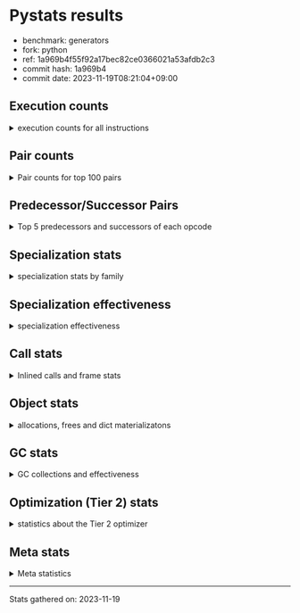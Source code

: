 
# Pystats results

- benchmark: generators
- fork: python
- ref: 1a969b4f55f92a17bec82ce0366021a53afdb2c3
- commit hash: 1a969b4
- commit date: 2023-11-19T08:21:04+09:00

## Execution counts

<details>
<summary> execution counts for all instructions </summary>

|Name | Count | Self | Cumulative | Miss ratio | 
|---|---:|---:|---:|---:|
| RESUME_CHECK | 291,037,040 | 16.2% | 16.2% | 0.0% |
| YIELD_VALUE | 251,033,680 | 14.0% | 30.2% |  |
| SEND_GEN | 251,033,400 | 14.0% | 44.1% |  |
| JUMP_BACKWARD_NO_INTERRUPT | 235,032,880 | 13.1% | 57.2% |  |
| LOAD_FAST | 120,009,440 | 6.7% | 63.9% |  |
| LOAD_CONST | 64,005,760 | 3.6% | 67.5% |  |
| LOAD_ATTR_INSTANCE_VALUE | 64,002,860 | 3.6% | 71.0% |  |
| POP_JUMP_IF_FALSE | 48,003,360 | 2.7% | 73.7% |  |
| POP_TOP | 48,002,240 | 2.7% | 76.4% |  |
| LOAD_FAST_LOAD_FAST | 40,004,000 | 2.2% | 78.6% |  |
| STORE_FAST | 40,002,960 | 2.2% | 80.8% |  |
| RETURN_CONST | 32,002,560 | 1.8% | 82.6% |  |
| LOAD_GLOBAL_MODULE | 24,002,640 | 1.3% | 84.0% |  |
| STORE_ATTR_INSTANCE_VALUE | 24,002,340 | 1.3% | 85.3% |  |
| TO_BOOL_NONE | 16,138,920 | 0.9% | 86.2% | 45.2% |
| TO_BOOL_ALWAYS_TRUE | 16,138,080 | 0.9% | 87.1% | 45.2% |
| LOAD_GLOBAL_BUILTIN | 16,002,100 | 0.9% | 88.0% |  |
| RETURN_VALUE | 16,001,740 | 0.9% | 88.9% |  |
| CALL_LEN | 16,001,740 | 0.9% | 89.8% |  |
| COMPARE_OP_INT | 16,001,740 | 0.9% | 90.6% |  |
| INTERPRETER_EXIT | 16,001,720 | 0.9% | 91.5% |  |
| CALL_PY_EXACT_ARGS | 16,001,680 | 0.9% | 92.4% |  |
| BINARY_SLICE | 16,001,600 | 0.9% | 93.3% |  |
| RETURN_GENERATOR | 16,000,800 | 0.9% | 94.2% |  |
| END_SEND | 16,000,560 | 0.9% | 95.1% |  |
| GET_YIELD_FROM_ITER | 16,000,560 | 0.9% | 96.0% |  |
| JUMP_BACKWARD | 16,000,160 | 0.9% | 96.9% |  |
| FOR_ITER_GEN | 16,000,140 | 0.9% | 97.8% |  |
| BINARY_OP | 8,003,020 | 0.4% | 98.2% |  |
| BINARY_SUBSCR | 8,002,940 | 0.4% | 98.7% |  |
| EXIT_INIT_CHECK | 8,000,780 | 0.4% | 99.1% |  |
| BINARY_OP_ADD_INT | 8,000,780 | 0.4% | 99.6% |  |
| CALL_ALLOC_AND_ENTER_INIT | 8,000,780 | 0.4% | 100.0% |  |
| CALL | 780 | 0.0% | 100.0% |  |
| LOAD_GLOBAL | 600 | 0.0% | 100.0% |  |
| PUSH_NULL | 400 | 0.0% | 100.0% |  |
| CALL_BUILTIN_CLASS | 360 | 0.0% | 100.0% |  |
| LOAD_ATTR | 320 | 0.0% | 100.0% |  |
| GET_ITER | 240 | 0.0% | 100.0% |  |
| LOAD_DEREF | 240 | 0.0% | 100.0% |  |
| FOR_ITER_RANGE | 220 | 0.0% | 100.0% |  |
| LOAD_ATTR_MODULE | 180 | 0.0% | 100.0% |  |
| RESUME | 160 | 0.0% | 100.0% | 7,112.5% |
| END_FOR | 160 | 0.0% | 100.0% |  |
| CALL_FUNCTION_EX | 160 | 0.0% | 100.0% |  |
| COMPARE_OP | 140 | 0.0% | 100.0% |  |
| STORE_ATTR | 120 | 0.0% | 100.0% |  |
| NOP | 80 | 0.0% | 100.0% |  |
| TO_BOOL | 80 | 0.0% | 100.0% |  |
| BUILD_LIST | 80 | 0.0% | 100.0% |  |
| CALL_INTRINSIC_1 | 80 | 0.0% | 100.0% |  |
| COPY_FREE_VARS | 80 | 0.0% | 100.0% |  |
| FOR_ITER | 80 | 0.0% | 100.0% |  |
| LIST_EXTEND | 80 | 0.0% | 100.0% |  |
| POP_JUMP_IF_TRUE | 80 | 0.0% | 100.0% |  |
| SEND | 80 | 0.0% | 100.0% |  |
| BINARY_OP_SUBTRACT_FLOAT | 60 | 0.0% | 100.0% |  |


</details>

## Pair counts

<details>
<summary> Pair counts for top 100 pairs </summary>

|Pair | Count | Self | Cumulative | 
|---|---:|---:|---:|
| YIELD_VALUE YIELD_VALUE | 235,032,880 | 13.1% | 13.1% |
| JUMP_BACKWARD_NO_INTERRUPT SEND_GEN | 235,032,860 | 13.1% | 26.2% |
| RESUME_CHECK JUMP_BACKWARD_NO_INTERRUPT | 235,032,840 | 13.1% | 39.2% |
| SEND_GEN RESUME_CHECK | 235,032,840 | 13.1% | 52.3% |
| LOAD_FAST LOAD_ATTR_INSTANCE_VALUE | 64,002,760 | 3.6% | 55.9% |
| LOAD_FAST LOAD_CONST | 32,003,360 | 1.8% | 57.7% |
| POP_JUMP_IF_FALSE LOAD_FAST | 29,516,080 | 1.6% | 59.3% |
| POP_TOP LOAD_FAST | 26,486,880 | 1.5% | 60.8% |
| LOAD_FAST_LOAD_FAST STORE_ATTR_INSTANCE_VALUE | 24,002,280 | 1.3% | 62.1% |
| POP_JUMP_IF_FALSE RETURN_CONST | 18,487,280 | 1.0% | 63.2% |
| STORE_FAST LOAD_FAST | 16,002,000 | 0.9% | 64.0% |
| LOAD_GLOBAL_BUILTIN LOAD_FAST | 16,001,800 | 0.9% | 64.9% |
| RESUME_CHECK LOAD_GLOBAL_BUILTIN | 16,001,760 | 0.9% | 65.8% |
| CALL_LEN STORE_FAST | 16,001,740 | 0.9% | 66.7% |
| COMPARE_OP_INT POP_JUMP_IF_FALSE | 16,001,740 | 0.9% | 67.6% |
| LOAD_CONST COMPARE_OP_INT | 16,001,720 | 0.9% | 68.5% |
| LOAD_FAST CALL_LEN | 16,001,720 | 0.9% | 69.4% |
| CALL_PY_EXACT_ARGS RESUME_CHECK | 16,001,680 | 0.9% | 70.3% |
| STORE_ATTR_INSTANCE_VALUE LOAD_FAST_LOAD_FAST | 16,001,560 | 0.9% | 71.2% |
| BINARY_SLICE CALL_PY_EXACT_ARGS | 16,001,520 | 0.9% | 72.1% |
| TO_BOOL_NONE POP_JUMP_IF_FALSE | 16,001,200 | 0.9% | 73.0% |
| LOAD_ATTR_INSTANCE_VALUE TO_BOOL_NONE | 16,001,180 | 0.9% | 73.8% |
| CACHE RETURN_GENERATOR | 16,000,800 | 0.9% | 74.7% |
| RETURN_GENERATOR INTERPRETER_EXIT | 16,000,800 | 0.9% | 75.6% |
| POP_TOP RESUME_CHECK | 16,000,780 | 0.9% | 76.5% |
| LOAD_ATTR_INSTANCE_VALUE YIELD_VALUE | 16,000,780 | 0.9% | 77.4% |
| RESUME_CHECK POP_TOP | 16,000,780 | 0.9% | 78.3% |
| RESUME_CHECK LOAD_FAST | 16,000,780 | 0.9% | 79.2% |
| END_SEND POP_TOP | 16,000,560 | 0.9% | 80.1% |
| GET_YIELD_FROM_ITER LOAD_CONST | 16,000,560 | 0.9% | 81.0% |
| RETURN_CONST END_SEND | 16,000,560 | 0.9% | 81.9% |
| LOAD_ATTR_INSTANCE_VALUE GET_YIELD_FROM_ITER | 16,000,520 | 0.9% | 82.8% |
| SEND_GEN POP_TOP | 16,000,520 | 0.9% | 83.6% |
| LOAD_CONST SEND_GEN | 16,000,500 | 0.9% | 84.5% |
| TO_BOOL_ALWAYS_TRUE POP_JUMP_IF_FALSE | 16,000,360 | 0.9% | 85.4% |
| LOAD_ATTR_INSTANCE_VALUE TO_BOOL_ALWAYS_TRUE | 16,000,340 | 0.9% | 86.3% |
| STORE_FAST JUMP_BACKWARD | 16,000,000 | 0.9% | 87.2% |
| FOR_ITER_GEN RESUME_CHECK | 16,000,000 | 0.9% | 88.1% |
| JUMP_BACKWARD FOR_ITER_GEN | 15,999,980 | 0.9% | 89.0% |
| YIELD_VALUE STORE_FAST | 15,999,980 | 0.9% | 89.9% |
| RETURN_VALUE RETURN_VALUE | 8,000,860 | 0.4% | 90.3% |
| LOAD_CONST BINARY_OP | 8,000,840 | 0.4% | 90.8% |
| STORE_FAST LOAD_GLOBAL_MODULE | 8,000,840 | 0.4% | 91.2% |
| BINARY_OP STORE_FAST | 8,000,800 | 0.4% | 91.7% |
| LOAD_CONST BINARY_SLICE | 8,000,800 | 0.4% | 92.1% |
| LOAD_CONST LOAD_FAST | 8,000,800 | 0.4% | 92.6% |
| LOAD_FAST BINARY_SLICE | 8,000,800 | 0.4% | 93.0% |
| LOAD_FAST_LOAD_FAST BINARY_SUBSCR | 8,000,800 | 0.4% | 93.4% |
| LOAD_FAST_LOAD_FAST LOAD_CONST | 8,000,800 | 0.4% | 93.9% |
| EXIT_INIT_CHECK RETURN_VALUE | 8,000,780 | 0.4% | 94.3% |
| RETURN_CONST EXIT_INIT_CHECK | 8,000,780 | 0.4% | 94.8% |
| BINARY_OP_ADD_INT LOAD_CONST | 8,000,780 | 0.4% | 95.2% |
| CALL_ALLOC_AND_ENTER_INIT RESUME_CHECK | 8,000,780 | 0.4% | 95.7% |
| LOAD_GLOBAL_MODULE LOAD_FAST | 8,000,780 | 0.4% | 96.1% |
| LOAD_GLOBAL_MODULE LOAD_FAST_LOAD_FAST | 8,000,780 | 0.4% | 96.6% |
| RESUME_CHECK LOAD_FAST_LOAD_FAST | 8,000,780 | 0.4% | 97.0% |
| STORE_ATTR_INSTANCE_VALUE RETURN_CONST | 8,000,780 | 0.4% | 97.5% |
| BINARY_SUBSCR LOAD_GLOBAL_MODULE | 8,000,760 | 0.4% | 97.9% |
| LOAD_CONST BINARY_OP_ADD_INT | 8,000,760 | 0.4% | 98.3% |
| LOAD_GLOBAL_MODULE LOAD_GLOBAL_MODULE | 8,000,760 | 0.4% | 98.8% |
| POP_TOP RETURN_CONST | 5,514,480 | 0.3% | 99.1% |
| RETURN_CONST CALL_ALLOC_AND_ENTER_INIT | 5,243,400 | 0.3% | 99.4% |
| RETURN_VALUE LOAD_FAST_LOAD_FAST | 5,243,280 | 0.3% | 99.7% |
| RETURN_CONST LOAD_FAST_LOAD_FAST | 2,757,520 | 0.2% | 99.8% |
| RETURN_VALUE CALL_ALLOC_AND_ENTER_INIT | 2,757,360 | 0.2% | 100.0% |
| TO_BOOL_ALWAYS_TRUE TO_BOOL_NONE | 137,720 | 0.0% | 100.0% |
| TO_BOOL_NONE TO_BOOL_ALWAYS_TRUE | 137,720 | 0.0% | 100.0% |
| BINARY_SUBSCR BINARY_SUBSCR | 2,140 | 0.0% | 100.0% |
| BINARY_OP BINARY_OP | 2,140 | 0.0% | 100.0% |
| YIELD_VALUE INTERPRETER_EXIT | 820 | 0.0% | 100.0% |
| CACHE RESUME_CHECK | 780 | 0.0% | 100.0% |
| PUSH_NULL CALL | 240 | 0.0% | 100.0% |
| LOAD_FAST GET_ITER | 240 | 0.0% | 100.0% |
| LOAD_FAST LOAD_ATTR | 200 | 0.0% | 100.0% |
| LOAD_ATTR_MODULE PUSH_NULL | 180 | 0.0% | 100.0% |
| LOAD_GLOBAL_BUILTIN LOAD_CONST | 180 | 0.0% | 100.0% |
| END_FOR JUMP_BACKWARD | 160 | 0.0% | 100.0% |
| PUSH_NULL LOAD_FAST | 160 | 0.0% | 100.0% |
| LOAD_DEREF PUSH_NULL | 160 | 0.0% | 100.0% |
| LOAD_GLOBAL LOAD_GLOBAL_MODULE | 160 | 0.0% | 100.0% |
| RETURN_CONST END_FOR | 160 | 0.0% | 100.0% |
| GET_ITER FOR_ITER_GEN | 140 | 0.0% | 100.0% |
| JUMP_BACKWARD FOR_ITER_RANGE | 140 | 0.0% | 100.0% |
| LOAD_GLOBAL LOAD_GLOBAL_BUILTIN | 140 | 0.0% | 100.0% |
| FOR_ITER_GEN POP_TOP | 140 | 0.0% | 100.0% |
| FOR_ITER_RANGE STORE_FAST | 140 | 0.0% | 100.0% |
| CALL CALL | 120 | 0.0% | 100.0% |
| CALL STORE_FAST | 120 | 0.0% | 100.0% |
| CALL CALL_BUILTIN_CLASS | 120 | 0.0% | 100.0% |
| LOAD_CONST CALL | 120 | 0.0% | 100.0% |
| LOAD_CONST CALL_BUILTIN_CLASS | 120 | 0.0% | 100.0% |
| LOAD_FAST_LOAD_FAST STORE_ATTR | 120 | 0.0% | 100.0% |
| STORE_FAST LOAD_GLOBAL | 120 | 0.0% | 100.0% |
| LOAD_GLOBAL_MODULE LOAD_ATTR_MODULE | 120 | 0.0% | 100.0% |
| CACHE POP_TOP | 100 | 0.0% | 100.0% |
| LOAD_ATTR LOAD_ATTR_INSTANCE_VALUE | 100 | 0.0% | 100.0% |
| LOAD_GLOBAL LOAD_GLOBAL | 100 | 0.0% | 100.0% |
| RETURN_CONST INTERPRETER_EXIT | 100 | 0.0% | 100.0% |
| BINARY_SLICE CALL | 80 | 0.0% | 100.0% |
| NOP LOAD_DEREF | 80 | 0.0% | 100.0% |


</details>

## Predecessor/Successor Pairs

<details>
<summary> Top 5 predecessors and successors of each opcode </summary>

### BINARY_SLICE

<details>
<summary> Successors and predecessors for BINARY_SLICE </summary>

|Predecessors | Count | Percentage | 
|---|---:|---:|
| LOAD_CONST | 8,000,800 | 50.0% |
| LOAD_FAST | 8,000,800 | 50.0% |

|Successors | Count | Percentage | 
|---|---:|---:|
| CALL_PY_EXACT_ARGS | 16,001,520 | 100.0% |
| CALL | 80 | 0.0% |


</details>

### CACHE

<details>
<summary> Successors and predecessors for CACHE </summary>

|Successors | Count | Percentage | 
|---|---:|---:|
| RETURN_GENERATOR | 16,000,800 | 100.0% |
| RESUME_CHECK | 780 | 0.0% |
| POP_TOP | 100 | 0.0% |
| RESUME | 40 | 0.0% |


</details>

### BINARY_SUBSCR

<details>
<summary> Successors and predecessors for BINARY_SUBSCR </summary>

|Predecessors | Count | Percentage | 
|---|---:|---:|
| LOAD_FAST_LOAD_FAST | 8,000,800 | 100.0% |
| BINARY_SUBSCR | 2,140 | 0.0% |

|Successors | Count | Percentage | 
|---|---:|---:|
| LOAD_GLOBAL_MODULE | 8,000,760 | 100.0% |
| BINARY_SUBSCR | 2,140 | 0.0% |
| LOAD_GLOBAL | 40 | 0.0% |


</details>

### END_FOR

<details>
<summary> Successors and predecessors for END_FOR </summary>

|Predecessors | Count | Percentage | 
|---|---:|---:|
| RETURN_CONST | 160 | 100.0% |

|Successors | Count | Percentage | 
|---|---:|---:|
| JUMP_BACKWARD | 160 | 100.0% |


</details>

### END_SEND

<details>
<summary> Successors and predecessors for END_SEND </summary>

|Predecessors | Count | Percentage | 
|---|---:|---:|
| RETURN_CONST | 16,000,560 | 100.0% |

|Successors | Count | Percentage | 
|---|---:|---:|
| POP_TOP | 16,000,560 | 100.0% |


</details>

### EXIT_INIT_CHECK

<details>
<summary> Successors and predecessors for EXIT_INIT_CHECK </summary>

|Predecessors | Count | Percentage | 
|---|---:|---:|
| RETURN_CONST | 8,000,780 | 100.0% |

|Successors | Count | Percentage | 
|---|---:|---:|
| RETURN_VALUE | 8,000,780 | 100.0% |


</details>

### GET_ITER

<details>
<summary> Successors and predecessors for GET_ITER </summary>

|Predecessors | Count | Percentage | 
|---|---:|---:|
| LOAD_FAST | 240 | 100.0% |

|Successors | Count | Percentage | 
|---|---:|---:|
| FOR_ITER_GEN | 140 | 58.3% |
| FOR_ITER_RANGE | 60 | 25.0% |
| FOR_ITER | 40 | 16.7% |


</details>

### GET_YIELD_FROM_ITER

<details>
<summary> Successors and predecessors for GET_YIELD_FROM_ITER </summary>

|Predecessors | Count | Percentage | 
|---|---:|---:|
| LOAD_ATTR_INSTANCE_VALUE | 16,000,520 | 100.0% |
| LOAD_ATTR | 40 | 0.0% |

|Successors | Count | Percentage | 
|---|---:|---:|
| LOAD_CONST | 16,000,560 | 100.0% |


</details>

### INTERPRETER_EXIT

<details>
<summary> Successors and predecessors for INTERPRETER_EXIT </summary>

|Predecessors | Count | Percentage | 
|---|---:|---:|
| RETURN_GENERATOR | 16,000,800 | 100.0% |
| YIELD_VALUE | 820 | 0.0% |
| RETURN_CONST | 100 | 0.0% |


</details>

### NOP

<details>
<summary> Successors and predecessors for NOP </summary>

|Predecessors | Count | Percentage | 
|---|---:|---:|
| POP_TOP | 80 | 100.0% |

|Successors | Count | Percentage | 
|---|---:|---:|
| LOAD_DEREF | 80 | 100.0% |


</details>

### POP_TOP

<details>
<summary> Successors and predecessors for POP_TOP </summary>

|Predecessors | Count | Percentage | 
|---|---:|---:|
| RESUME_CHECK | 16,000,780 | 33.3% |
| END_SEND | 16,000,560 | 33.3% |
| SEND_GEN | 16,000,520 | 33.3% |
| FOR_ITER_GEN | 140 | 0.0% |
| CACHE | 100 | 0.0% |

|Successors | Count | Percentage | 
|---|---:|---:|
| LOAD_FAST | 26,486,880 | 55.2% |
| RESUME_CHECK | 16,000,780 | 33.3% |
| RETURN_CONST | 5,514,480 | 11.5% |
| NOP | 80 | 0.0% |
| RESUME | 20 | 0.0% |


</details>

### PUSH_NULL

<details>
<summary> Successors and predecessors for PUSH_NULL </summary>

|Predecessors | Count | Percentage | 
|---|---:|---:|
| LOAD_ATTR_MODULE | 180 | 45.0% |
| LOAD_DEREF | 160 | 40.0% |
| LOAD_ATTR | 60 | 15.0% |

|Successors | Count | Percentage | 
|---|---:|---:|
| CALL | 240 | 60.0% |
| LOAD_FAST | 160 | 40.0% |


</details>

### RETURN_GENERATOR

<details>
<summary> Successors and predecessors for RETURN_GENERATOR </summary>

|Predecessors | Count | Percentage | 
|---|---:|---:|
| CACHE | 16,000,800 | 100.0% |

|Successors | Count | Percentage | 
|---|---:|---:|
| INTERPRETER_EXIT | 16,000,800 | 100.0% |


</details>

### RETURN_VALUE

<details>
<summary> Successors and predecessors for RETURN_VALUE </summary>

|Predecessors | Count | Percentage | 
|---|---:|---:|
| RETURN_VALUE | 8,000,860 | 50.0% |
| EXIT_INIT_CHECK | 8,000,780 | 50.0% |
| BINARY_OP_SUBTRACT_FLOAT | 60 | 0.0% |
| BINARY_OP | 20 | 0.0% |
| CALL | 20 | 0.0% |

|Successors | Count | Percentage | 
|---|---:|---:|
| RETURN_VALUE | 8,000,860 | 50.0% |
| LOAD_FAST_LOAD_FAST | 5,243,280 | 32.8% |
| CALL_ALLOC_AND_ENTER_INIT | 2,757,360 | 17.2% |
| STORE_FAST | 80 | 0.0% |
| CALL | 40 | 0.0% |


</details>

### TO_BOOL

<details>
<summary> Successors and predecessors for TO_BOOL </summary>

|Predecessors | Count | Percentage | 
|---|---:|---:|
| LOAD_ATTR | 40 | 50.0% |
| LOAD_ATTR_INSTANCE_VALUE | 40 | 50.0% |

|Successors | Count | Percentage | 
|---|---:|---:|
| POP_JUMP_IF_FALSE | 40 | 50.0% |
| TO_BOOL_ALWAYS_TRUE | 20 | 25.0% |
| TO_BOOL_NONE | 20 | 25.0% |


</details>

### BINARY_OP

<details>
<summary> Successors and predecessors for BINARY_OP </summary>

|Predecessors | Count | Percentage | 
|---|---:|---:|
| LOAD_CONST | 8,000,840 | 100.0% |
| BINARY_OP | 2,140 | 0.0% |
| LOAD_FAST | 40 | 0.0% |

|Successors | Count | Percentage | 
|---|---:|---:|
| STORE_FAST | 8,000,800 | 100.0% |
| BINARY_OP | 2,140 | 0.0% |
| RETURN_VALUE | 20 | 0.0% |
| LOAD_CONST | 20 | 0.0% |
| BINARY_OP_ADD_INT | 20 | 0.0% |


</details>

### BUILD_LIST

<details>
<summary> Successors and predecessors for BUILD_LIST </summary>

|Predecessors | Count | Percentage | 
|---|---:|---:|
| LOAD_FAST | 80 | 100.0% |

|Successors | Count | Percentage | 
|---|---:|---:|
| LOAD_DEREF | 80 | 100.0% |


</details>

### CALL

<details>
<summary> Successors and predecessors for CALL </summary>

|Predecessors | Count | Percentage | 
|---|---:|---:|
| PUSH_NULL | 240 | 30.8% |
| CALL | 120 | 15.4% |
| LOAD_CONST | 120 | 15.4% |
| BINARY_SLICE | 80 | 10.3% |
| LOAD_FAST | 80 | 10.3% |

|Successors | Count | Percentage | 
|---|---:|---:|
| CALL | 120 | 15.4% |
| STORE_FAST | 120 | 15.4% |
| CALL_BUILTIN_CLASS | 120 | 15.4% |
| POP_TOP | 80 | 10.3% |
| LOAD_FAST | 80 | 10.3% |


</details>

### CALL_FUNCTION_EX

<details>
<summary> Successors and predecessors for CALL_FUNCTION_EX </summary>

|Predecessors | Count | Percentage | 
|---|---:|---:|
| CALL_INTRINSIC_1 | 80 | 50.0% |
| LOAD_FAST | 80 | 50.0% |

|Successors | Count | Percentage | 
|---|---:|---:|
| COPY_FREE_VARS | 80 | 50.0% |
| RESUME_CHECK | 60 | 37.5% |
| RESUME | 20 | 12.5% |


</details>

### CALL_INTRINSIC_1

<details>
<summary> Successors and predecessors for CALL_INTRINSIC_1 </summary>

|Predecessors | Count | Percentage | 
|---|---:|---:|
| LIST_EXTEND | 80 | 100.0% |

|Successors | Count | Percentage | 
|---|---:|---:|
| CALL_FUNCTION_EX | 80 | 100.0% |


</details>

### COMPARE_OP

<details>
<summary> Successors and predecessors for COMPARE_OP </summary>

|Predecessors | Count | Percentage | 
|---|---:|---:|
| CALL_BUILTIN_CLASS | 60 | 42.9% |
| LOAD_CONST | 40 | 28.6% |
| CALL | 20 | 14.3% |
| COMPARE_OP | 20 | 14.3% |

|Successors | Count | Percentage | 
|---|---:|---:|
| POP_JUMP_IF_TRUE | 80 | 57.1% |
| COMPARE_OP | 20 | 14.3% |
| POP_JUMP_IF_FALSE | 20 | 14.3% |
| COMPARE_OP_INT | 20 | 14.3% |


</details>

### COPY_FREE_VARS

<details>
<summary> Successors and predecessors for COPY_FREE_VARS </summary>

|Predecessors | Count | Percentage | 
|---|---:|---:|
| CALL_FUNCTION_EX | 80 | 100.0% |

|Successors | Count | Percentage | 
|---|---:|---:|
| RESUME_CHECK | 60 | 75.0% |
| RESUME | 20 | 25.0% |


</details>

### FOR_ITER

<details>
<summary> Successors and predecessors for FOR_ITER </summary>

|Predecessors | Count | Percentage | 
|---|---:|---:|
| GET_ITER | 40 | 50.0% |
| JUMP_BACKWARD | 40 | 50.0% |

|Successors | Count | Percentage | 
|---|---:|---:|
| STORE_FAST | 40 | 50.0% |
| FOR_ITER_GEN | 20 | 25.0% |
| FOR_ITER_RANGE | 20 | 25.0% |


</details>

### JUMP_BACKWARD

<details>
<summary> Successors and predecessors for JUMP_BACKWARD </summary>

|Predecessors | Count | Percentage | 
|---|---:|---:|
| STORE_FAST | 16,000,000 | 100.0% |
| END_FOR | 160 | 0.0% |

|Successors | Count | Percentage | 
|---|---:|---:|
| FOR_ITER_GEN | 15,999,980 | 100.0% |
| FOR_ITER_RANGE | 140 | 0.0% |
| FOR_ITER | 40 | 0.0% |


</details>

### JUMP_BACKWARD_NO_INTERRUPT

<details>
<summary> Successors and predecessors for JUMP_BACKWARD_NO_INTERRUPT </summary>

|Predecessors | Count | Percentage | 
|---|---:|---:|
| RESUME_CHECK | 235,032,840 | 100.0% |
| RESUME | 40 | 0.0% |

|Successors | Count | Percentage | 
|---|---:|---:|
| SEND_GEN | 235,032,860 | 100.0% |
| SEND | 20 | 0.0% |


</details>

### LIST_EXTEND

<details>
<summary> Successors and predecessors for LIST_EXTEND </summary>

|Predecessors | Count | Percentage | 
|---|---:|---:|
| LOAD_DEREF | 80 | 100.0% |

|Successors | Count | Percentage | 
|---|---:|---:|
| CALL_INTRINSIC_1 | 80 | 100.0% |


</details>

### LOAD_ATTR

<details>
<summary> Successors and predecessors for LOAD_ATTR </summary>

|Predecessors | Count | Percentage | 
|---|---:|---:|
| LOAD_FAST | 200 | 62.5% |
| LOAD_GLOBAL | 60 | 18.8% |
| LOAD_GLOBAL_MODULE | 60 | 18.8% |

|Successors | Count | Percentage | 
|---|---:|---:|
| LOAD_ATTR_INSTANCE_VALUE | 100 | 31.2% |
| PUSH_NULL | 60 | 18.8% |
| LOAD_ATTR_MODULE | 60 | 18.8% |
| GET_YIELD_FROM_ITER | 40 | 12.5% |
| TO_BOOL | 40 | 12.5% |


</details>

### LOAD_CONST

<details>
<summary> Successors and predecessors for LOAD_CONST </summary>

|Predecessors | Count | Percentage | 
|---|---:|---:|
| LOAD_FAST | 32,003,360 | 50.0% |
| GET_YIELD_FROM_ITER | 16,000,560 | 25.0% |
| LOAD_FAST_LOAD_FAST | 8,000,800 | 12.5% |
| BINARY_OP_ADD_INT | 8,000,780 | 12.5% |
| LOAD_GLOBAL_BUILTIN | 180 | 0.0% |

|Successors | Count | Percentage | 
|---|---:|---:|
| COMPARE_OP_INT | 16,001,720 | 25.0% |
| SEND_GEN | 16,000,500 | 25.0% |
| BINARY_OP | 8,000,840 | 12.5% |
| BINARY_SLICE | 8,000,800 | 12.5% |
| LOAD_FAST | 8,000,800 | 12.5% |


</details>

### LOAD_DEREF

<details>
<summary> Successors and predecessors for LOAD_DEREF </summary>

|Predecessors | Count | Percentage | 
|---|---:|---:|
| NOP | 80 | 33.3% |
| BUILD_LIST | 80 | 33.3% |
| RESUME_CHECK | 60 | 25.0% |
| RESUME | 20 | 8.3% |

|Successors | Count | Percentage | 
|---|---:|---:|
| PUSH_NULL | 160 | 66.7% |
| LIST_EXTEND | 80 | 33.3% |


</details>

### LOAD_FAST

<details>
<summary> Successors and predecessors for LOAD_FAST </summary>

|Predecessors | Count | Percentage | 
|---|---:|---:|
| POP_JUMP_IF_FALSE | 29,516,080 | 24.6% |
| POP_TOP | 26,486,880 | 22.1% |
| STORE_FAST | 16,002,000 | 13.3% |
| LOAD_GLOBAL_BUILTIN | 16,001,800 | 13.3% |
| RESUME_CHECK | 16,000,780 | 13.3% |

|Successors | Count | Percentage | 
|---|---:|---:|
| LOAD_ATTR_INSTANCE_VALUE | 64,002,760 | 53.3% |
| LOAD_CONST | 32,003,360 | 26.7% |
| CALL_LEN | 16,001,720 | 13.3% |
| BINARY_SLICE | 8,000,800 | 6.7% |
| GET_ITER | 240 | 0.0% |


</details>

### LOAD_FAST_LOAD_FAST

<details>
<summary> Successors and predecessors for LOAD_FAST_LOAD_FAST </summary>

|Predecessors | Count | Percentage | 
|---|---:|---:|
| STORE_ATTR_INSTANCE_VALUE | 16,001,560 | 40.0% |
| LOAD_GLOBAL_MODULE | 8,000,780 | 20.0% |
| RESUME_CHECK | 8,000,780 | 20.0% |
| RETURN_VALUE | 5,243,280 | 13.1% |
| RETURN_CONST | 2,757,520 | 6.9% |

|Successors | Count | Percentage | 
|---|---:|---:|
| STORE_ATTR_INSTANCE_VALUE | 24,002,280 | 60.0% |
| BINARY_SUBSCR | 8,000,800 | 20.0% |
| LOAD_CONST | 8,000,800 | 20.0% |
| STORE_ATTR | 120 | 0.0% |


</details>

### LOAD_GLOBAL

<details>
<summary> Successors and predecessors for LOAD_GLOBAL </summary>

|Predecessors | Count | Percentage | 
|---|---:|---:|
| STORE_FAST | 120 | 20.0% |
| LOAD_GLOBAL | 100 | 16.7% |
| LOAD_GLOBAL_MODULE | 60 | 10.0% |
| BINARY_SUBSCR | 40 | 6.7% |
| RETURN_VALUE | 40 | 6.7% |

|Successors | Count | Percentage | 
|---|---:|---:|
| LOAD_GLOBAL_MODULE | 160 | 26.7% |
| LOAD_GLOBAL_BUILTIN | 140 | 23.3% |
| LOAD_GLOBAL | 100 | 16.7% |
| LOAD_ATTR | 60 | 10.0% |
| LOAD_CONST | 60 | 10.0% |


</details>

### POP_JUMP_IF_FALSE

<details>
<summary> Successors and predecessors for POP_JUMP_IF_FALSE </summary>

|Predecessors | Count | Percentage | 
|---|---:|---:|
| COMPARE_OP_INT | 16,001,740 | 33.3% |
| TO_BOOL_NONE | 16,001,200 | 33.3% |
| TO_BOOL_ALWAYS_TRUE | 16,000,360 | 33.3% |
| TO_BOOL | 40 | 0.0% |
| COMPARE_OP | 20 | 0.0% |

|Successors | Count | Percentage | 
|---|---:|---:|
| LOAD_FAST | 29,516,080 | 61.5% |
| RETURN_CONST | 18,487,280 | 38.5% |


</details>

### POP_JUMP_IF_TRUE

<details>
<summary> Successors and predecessors for POP_JUMP_IF_TRUE </summary>

|Predecessors | Count | Percentage | 
|---|---:|---:|
| COMPARE_OP | 80 | 100.0% |

|Successors | Count | Percentage | 
|---|---:|---:|
| LOAD_GLOBAL | 40 | 50.0% |
| LOAD_GLOBAL_BUILTIN | 40 | 50.0% |


</details>

### RETURN_CONST

<details>
<summary> Successors and predecessors for RETURN_CONST </summary>

|Predecessors | Count | Percentage | 
|---|---:|---:|
| POP_JUMP_IF_FALSE | 18,487,280 | 57.8% |
| STORE_ATTR_INSTANCE_VALUE | 8,000,780 | 25.0% |
| POP_TOP | 5,514,480 | 17.2% |
| STORE_ATTR | 20 | 0.0% |

|Successors | Count | Percentage | 
|---|---:|---:|
| END_SEND | 16,000,560 | 50.0% |
| EXIT_INIT_CHECK | 8,000,780 | 25.0% |
| CALL_ALLOC_AND_ENTER_INIT | 5,243,400 | 16.4% |
| LOAD_FAST_LOAD_FAST | 2,757,520 | 8.6% |
| END_FOR | 160 | 0.0% |


</details>

### SEND

<details>
<summary> Successors and predecessors for SEND </summary>

|Predecessors | Count | Percentage | 
|---|---:|---:|
| LOAD_CONST | 60 | 75.0% |
| JUMP_BACKWARD_NO_INTERRUPT | 20 | 25.0% |

|Successors | Count | Percentage | 
|---|---:|---:|
| POP_TOP | 40 | 50.0% |
| SEND_GEN | 40 | 50.0% |


</details>

### STORE_ATTR

<details>
<summary> Successors and predecessors for STORE_ATTR </summary>

|Predecessors | Count | Percentage | 
|---|---:|---:|
| LOAD_FAST_LOAD_FAST | 120 | 100.0% |

|Successors | Count | Percentage | 
|---|---:|---:|
| STORE_ATTR_INSTANCE_VALUE | 60 | 50.0% |
| LOAD_FAST_LOAD_FAST | 40 | 33.3% |
| RETURN_CONST | 20 | 16.7% |


</details>

### STORE_FAST

<details>
<summary> Successors and predecessors for STORE_FAST </summary>

|Predecessors | Count | Percentage | 
|---|---:|---:|
| CALL_LEN | 16,001,740 | 40.0% |
| YIELD_VALUE | 15,999,980 | 40.0% |
| BINARY_OP | 8,000,800 | 20.0% |
| FOR_ITER_RANGE | 140 | 0.0% |
| CALL | 120 | 0.0% |

|Successors | Count | Percentage | 
|---|---:|---:|
| LOAD_FAST | 16,002,000 | 40.0% |
| JUMP_BACKWARD | 16,000,000 | 40.0% |
| LOAD_GLOBAL_MODULE | 8,000,840 | 20.0% |
| LOAD_GLOBAL | 120 | 0.0% |


</details>

### YIELD_VALUE

<details>
<summary> Successors and predecessors for YIELD_VALUE </summary>

|Predecessors | Count | Percentage | 
|---|---:|---:|
| YIELD_VALUE | 235,032,880 | 93.6% |
| LOAD_ATTR_INSTANCE_VALUE | 16,000,780 | 6.4% |
| LOAD_ATTR | 20 | 0.0% |

|Successors | Count | Percentage | 
|---|---:|---:|
| YIELD_VALUE | 235,032,880 | 93.6% |
| STORE_FAST | 15,999,980 | 6.4% |
| INTERPRETER_EXIT | 820 | 0.0% |


</details>

### RESUME

<details>
<summary> Successors and predecessors for RESUME </summary>

|Predecessors | Count | Percentage | 
|---|---:|---:|
| CACHE | 40 | 25.0% |
| SEND_GEN | 40 | 25.0% |
| POP_TOP | 20 | 12.5% |
| CALL | 20 | 12.5% |
| CALL_FUNCTION_EX | 20 | 12.5% |

|Successors | Count | Percentage | 
|---|---:|---:|
| JUMP_BACKWARD_NO_INTERRUPT | 40 | 25.0% |
| LOAD_GLOBAL | 40 | 25.0% |
| POP_TOP | 20 | 12.5% |
| LOAD_DEREF | 20 | 12.5% |
| LOAD_FAST | 20 | 12.5% |


</details>

### BINARY_OP_ADD_INT

<details>
<summary> Successors and predecessors for BINARY_OP_ADD_INT </summary>

|Predecessors | Count | Percentage | 
|---|---:|---:|
| LOAD_CONST | 8,000,760 | 100.0% |
| BINARY_OP | 20 | 0.0% |

|Successors | Count | Percentage | 
|---|---:|---:|
| LOAD_CONST | 8,000,780 | 100.0% |


</details>

### BINARY_OP_SUBTRACT_FLOAT

<details>
<summary> Successors and predecessors for BINARY_OP_SUBTRACT_FLOAT </summary>

|Predecessors | Count | Percentage | 
|---|---:|---:|
| LOAD_FAST | 40 | 66.7% |
| BINARY_OP | 20 | 33.3% |

|Successors | Count | Percentage | 
|---|---:|---:|
| RETURN_VALUE | 60 | 100.0% |


</details>

### CALL_ALLOC_AND_ENTER_INIT

<details>
<summary> Successors and predecessors for CALL_ALLOC_AND_ENTER_INIT </summary>

|Predecessors | Count | Percentage | 
|---|---:|---:|
| RETURN_CONST | 5,243,400 | 65.5% |
| RETURN_VALUE | 2,757,360 | 34.5% |
| CALL | 20 | 0.0% |

|Successors | Count | Percentage | 
|---|---:|---:|
| RESUME_CHECK | 8,000,780 | 100.0% |


</details>

### CALL_BUILTIN_CLASS

<details>
<summary> Successors and predecessors for CALL_BUILTIN_CLASS </summary>

|Predecessors | Count | Percentage | 
|---|---:|---:|
| CALL | 120 | 33.3% |
| LOAD_CONST | 120 | 33.3% |
| RETURN_VALUE | 40 | 11.1% |
| LOAD_FAST | 40 | 11.1% |
| CALL_BUILTIN_CLASS | 40 | 11.1% |

|Successors | Count | Percentage | 
|---|---:|---:|
| CALL_PY_EXACT_ARGS | 80 | 22.2% |
| CALL | 60 | 16.7% |
| COMPARE_OP | 60 | 16.7% |
| STORE_FAST | 60 | 16.7% |
| CALL_BUILTIN_CLASS | 40 | 11.1% |


</details>

### CALL_LEN

<details>
<summary> Successors and predecessors for CALL_LEN </summary>

|Predecessors | Count | Percentage | 
|---|---:|---:|
| LOAD_FAST | 16,001,720 | 100.0% |
| CALL | 20 | 0.0% |

|Successors | Count | Percentage | 
|---|---:|---:|
| STORE_FAST | 16,001,740 | 100.0% |


</details>

### CALL_PY_EXACT_ARGS

<details>
<summary> Successors and predecessors for CALL_PY_EXACT_ARGS </summary>

|Predecessors | Count | Percentage | 
|---|---:|---:|
| BINARY_SLICE | 16,001,520 | 100.0% |
| CALL | 80 | 0.0% |
| CALL_BUILTIN_CLASS | 80 | 0.0% |

|Successors | Count | Percentage | 
|---|---:|---:|
| RESUME_CHECK | 16,001,680 | 100.0% |


</details>

### COMPARE_OP_INT

<details>
<summary> Successors and predecessors for COMPARE_OP_INT </summary>

|Predecessors | Count | Percentage | 
|---|---:|---:|
| LOAD_CONST | 16,001,720 | 100.0% |
| COMPARE_OP | 20 | 0.0% |

|Successors | Count | Percentage | 
|---|---:|---:|
| POP_JUMP_IF_FALSE | 16,001,740 | 100.0% |


</details>

### FOR_ITER_GEN

<details>
<summary> Successors and predecessors for FOR_ITER_GEN </summary>

|Predecessors | Count | Percentage | 
|---|---:|---:|
| JUMP_BACKWARD | 15,999,980 | 100.0% |
| GET_ITER | 140 | 0.0% |
| FOR_ITER | 20 | 0.0% |

|Successors | Count | Percentage | 
|---|---:|---:|
| RESUME_CHECK | 16,000,000 | 100.0% |
| POP_TOP | 140 | 0.0% |


</details>

### FOR_ITER_RANGE

<details>
<summary> Successors and predecessors for FOR_ITER_RANGE </summary>

|Predecessors | Count | Percentage | 
|---|---:|---:|
| JUMP_BACKWARD | 140 | 63.6% |
| GET_ITER | 60 | 27.3% |
| FOR_ITER | 20 | 9.1% |

|Successors | Count | Percentage | 
|---|---:|---:|
| STORE_FAST | 140 | 63.6% |
| LOAD_GLOBAL | 40 | 18.2% |
| LOAD_GLOBAL_MODULE | 40 | 18.2% |


</details>

### LOAD_ATTR_INSTANCE_VALUE

<details>
<summary> Successors and predecessors for LOAD_ATTR_INSTANCE_VALUE </summary>

|Predecessors | Count | Percentage | 
|---|---:|---:|
| LOAD_FAST | 64,002,760 | 100.0% |
| LOAD_ATTR | 100 | 0.0% |

|Successors | Count | Percentage | 
|---|---:|---:|
| TO_BOOL_NONE | 16,001,180 | 25.0% |
| YIELD_VALUE | 16,000,780 | 25.0% |
| GET_YIELD_FROM_ITER | 16,000,520 | 25.0% |
| TO_BOOL_ALWAYS_TRUE | 16,000,340 | 25.0% |
| TO_BOOL | 40 | 0.0% |


</details>

### LOAD_ATTR_MODULE

<details>
<summary> Successors and predecessors for LOAD_ATTR_MODULE </summary>

|Predecessors | Count | Percentage | 
|---|---:|---:|
| LOAD_GLOBAL_MODULE | 120 | 66.7% |
| LOAD_ATTR | 60 | 33.3% |

|Successors | Count | Percentage | 
|---|---:|---:|
| PUSH_NULL | 180 | 100.0% |


</details>

### LOAD_GLOBAL_BUILTIN

<details>
<summary> Successors and predecessors for LOAD_GLOBAL_BUILTIN </summary>

|Predecessors | Count | Percentage | 
|---|---:|---:|
| RESUME_CHECK | 16,001,760 | 100.0% |
| LOAD_GLOBAL | 140 | 0.0% |
| LOAD_GLOBAL_MODULE | 80 | 0.0% |
| POP_JUMP_IF_TRUE | 40 | 0.0% |
| CALL_BUILTIN_CLASS | 40 | 0.0% |

|Successors | Count | Percentage | 
|---|---:|---:|
| LOAD_FAST | 16,001,800 | 100.0% |
| LOAD_CONST | 180 | 0.0% |
| LOAD_GLOBAL | 40 | 0.0% |
| LOAD_GLOBAL_BUILTIN | 40 | 0.0% |
| LOAD_GLOBAL_MODULE | 40 | 0.0% |


</details>

### LOAD_GLOBAL_MODULE

<details>
<summary> Successors and predecessors for LOAD_GLOBAL_MODULE </summary>

|Predecessors | Count | Percentage | 
|---|---:|---:|
| STORE_FAST | 8,000,840 | 33.3% |
| BINARY_SUBSCR | 8,000,760 | 33.3% |
| LOAD_GLOBAL_MODULE | 8,000,760 | 33.3% |
| LOAD_GLOBAL | 160 | 0.0% |
| RETURN_VALUE | 40 | 0.0% |

|Successors | Count | Percentage | 
|---|---:|---:|
| LOAD_FAST | 8,000,780 | 33.3% |
| LOAD_FAST_LOAD_FAST | 8,000,780 | 33.3% |
| LOAD_GLOBAL_MODULE | 8,000,760 | 33.3% |
| LOAD_ATTR_MODULE | 120 | 0.0% |
| LOAD_GLOBAL_BUILTIN | 80 | 0.0% |


</details>

### RESUME_CHECK

<details>
<summary> Successors and predecessors for RESUME_CHECK </summary>

|Predecessors | Count | Percentage | 
|---|---:|---:|
| SEND_GEN | 235,032,840 | 80.8% |
| CALL_PY_EXACT_ARGS | 16,001,680 | 5.5% |
| POP_TOP | 16,000,780 | 5.5% |
| FOR_ITER_GEN | 16,000,000 | 5.5% |
| CALL_ALLOC_AND_ENTER_INIT | 8,000,780 | 2.7% |

|Successors | Count | Percentage | 
|---|---:|---:|
| JUMP_BACKWARD_NO_INTERRUPT | 235,032,840 | 80.8% |
| LOAD_GLOBAL_BUILTIN | 16,001,760 | 5.5% |
| POP_TOP | 16,000,780 | 5.5% |
| LOAD_FAST | 16,000,780 | 5.5% |
| LOAD_FAST_LOAD_FAST | 8,000,780 | 2.7% |


</details>

### SEND_GEN

<details>
<summary> Successors and predecessors for SEND_GEN </summary>

|Predecessors | Count | Percentage | 
|---|---:|---:|
| JUMP_BACKWARD_NO_INTERRUPT | 235,032,860 | 93.6% |
| LOAD_CONST | 16,000,500 | 6.4% |
| SEND | 40 | 0.0% |

|Successors | Count | Percentage | 
|---|---:|---:|
| RESUME_CHECK | 235,032,840 | 93.6% |
| POP_TOP | 16,000,520 | 6.4% |
| RESUME | 40 | 0.0% |


</details>

### STORE_ATTR_INSTANCE_VALUE

<details>
<summary> Successors and predecessors for STORE_ATTR_INSTANCE_VALUE </summary>

|Predecessors | Count | Percentage | 
|---|---:|---:|
| LOAD_FAST_LOAD_FAST | 24,002,280 | 100.0% |
| STORE_ATTR | 60 | 0.0% |

|Successors | Count | Percentage | 
|---|---:|---:|
| LOAD_FAST_LOAD_FAST | 16,001,560 | 66.7% |
| RETURN_CONST | 8,000,780 | 33.3% |


</details>

### TO_BOOL_ALWAYS_TRUE

<details>
<summary> Successors and predecessors for TO_BOOL_ALWAYS_TRUE </summary>

|Predecessors | Count | Percentage | 
|---|---:|---:|
| LOAD_ATTR_INSTANCE_VALUE | 16,000,340 | 99.1% |
| TO_BOOL_NONE | 137,720 | 0.9% |
| TO_BOOL | 20 | 0.0% |

|Successors | Count | Percentage | 
|---|---:|---:|
| POP_JUMP_IF_FALSE | 16,000,360 | 99.1% |
| TO_BOOL_NONE | 137,720 | 0.9% |


</details>

### TO_BOOL_NONE

<details>
<summary> Successors and predecessors for TO_BOOL_NONE </summary>

|Predecessors | Count | Percentage | 
|---|---:|---:|
| LOAD_ATTR_INSTANCE_VALUE | 16,001,180 | 99.1% |
| TO_BOOL_ALWAYS_TRUE | 137,720 | 0.9% |
| TO_BOOL | 20 | 0.0% |

|Successors | Count | Percentage | 
|---|---:|---:|
| POP_JUMP_IF_FALSE | 16,001,200 | 99.1% |
| TO_BOOL_ALWAYS_TRUE | 137,720 | 0.9% |


</details>


</details>

## Specialization stats

<details>
<summary> specialization stats by family </summary>

### BINARY_OP

<details>
<summary> specialization stats for BINARY_OP family </summary>

|Kind | Count | Ratio | 
|---|---:|---:|
|     deferred | 8,000,840 | 50.0% |
|          hit | 8,000,840 | 50.0% |

| | Count | Ratio | 
|---|---:|---:|
| Success | 40 | 1.8% |
| Failure | 2,140 | 98.2% |

|Failure kind | Count | Ratio | 
|---|---:|---:|
| floor divide | 2,140 | 100.0% |


</details>

### BINARY_SLICE

<details>
<summary> specialization stats for BINARY_SLICE family </summary>


</details>

### BINARY_SUBSCR

<details>
<summary> specialization stats for BINARY_SUBSCR family </summary>

|Kind | Count | Ratio | 
|---|---:|---:|
|     deferred | 8,000,800 | 100.0% |

| | Count | Ratio | 
|---|---:|---:|
| Success | 0 | 0.0% |
| Failure | 2,140 | 100.0% |

|Failure kind | Count | Ratio | 
|---|---:|---:|
| sequence int | 2,140 | 100.0% |


</details>

### CALL

<details>
<summary> specialization stats for CALL family </summary>

|Kind | Count | Ratio | 
|---|---:|---:|
|     deferred | 480 | 0.0% |
|          hit | 40,004,560 | 100.0% |

| | Count | Ratio | 
|---|---:|---:|
| Success | 240 | 80.0% |
| Failure | 60 | 20.0% |

|Failure kind | Count | Ratio | 
|---|---:|---:|
| cfunc noargs | 60 | 100.0% |


</details>

### COMPARE_OP

<details>
<summary> specialization stats for COMPARE_OP family </summary>

|Kind | Count | Ratio | 
|---|---:|---:|
|     deferred | 100 | 0.0% |
|          hit | 16,001,740 | 100.0% |

| | Count | Ratio | 
|---|---:|---:|
| Success | 20 | 50.0% |
| Failure | 20 | 50.0% |

|Failure kind | Count | Ratio | 
|---|---:|---:|
| list | 20 | 100.0% |


</details>

### FOR_ITER

<details>
<summary> specialization stats for FOR_ITER family </summary>

|Kind | Count | Ratio | 
|---|---:|---:|
|     deferred | 40 | 0.0% |
|          hit | 16,000,360 | 100.0% |

| | Count | Ratio | 
|---|---:|---:|
| Success | 40 | 100.0% |
| Failure | 0 | 0.0% |


</details>

### LOAD_ATTR

<details>
<summary> specialization stats for LOAD_ATTR family </summary>

|Kind | Count | Ratio | 
|---|---:|---:|
|     deferred | 160 | 0.0% |
|          hit | 64,003,040 | 100.0% |

| | Count | Ratio | 
|---|---:|---:|
| Success | 160 | 100.0% |
| Failure | 0 | 0.0% |


</details>

### LOAD_GLOBAL

<details>
<summary> specialization stats for LOAD_GLOBAL family </summary>

|Kind | Count | Ratio | 
|---|---:|---:|
|     deferred | 300 | 0.0% |
|          hit | 40,004,740 | 100.0% |

| | Count | Ratio | 
|---|---:|---:|
| Success | 300 | 100.0% |
| Failure | 0 | 0.0% |


</details>

### POP_JUMP_IF_FALSE

<details>
<summary> specialization stats for POP_JUMP_IF_FALSE family </summary>


</details>

### POP_JUMP_IF_TRUE

<details>
<summary> specialization stats for POP_JUMP_IF_TRUE family </summary>


</details>

### SEND

<details>
<summary> specialization stats for SEND family </summary>

|Kind | Count | Ratio | 
|---|---:|---:|
|     deferred | 40 | 0.0% |
|          hit | 251,033,400 | 100.0% |

| | Count | Ratio | 
|---|---:|---:|
| Success | 40 | 100.0% |
| Failure | 0 | 0.0% |


</details>

### STORE_ATTR

<details>
<summary> specialization stats for STORE_ATTR family </summary>

|Kind | Count | Ratio | 
|---|---:|---:|
|     deferred | 60 | 0.0% |
|          hit | 24,002,340 | 100.0% |

| | Count | Ratio | 
|---|---:|---:|
| Success | 60 | 100.0% |
| Failure | 0 | 0.0% |


</details>

### TO_BOOL

<details>
<summary> specialization stats for TO_BOOL family </summary>

|Kind | Count | Ratio | 
|---|---:|---:|
|     deferred | 368,934,881,474,190,756,920 | 1,143,024,342,580,527.0% |
|          hit | 17,677,220 | 54.8% |
|         miss | 14,599,780 | 45.2% |

| | Count | Ratio | 
|---|---:|---:|
| Success | 275,480 | 100.0% |
| Failure | 0 | 0.0% |


</details>


</details>

## Specialization effectiveness

<details>
<summary> specialization effectiveness </summary>

|Instructions | Count | Ratio | 
|---|---:|---:|
| Basic | 934,101,600 | 52.0% |
| Not specialized | 80,013,200 | 4.5% |
| Specialized hits | 767,753,900 | 42.7% |
| Specialized misses | 14,611,160 | 0.8% |

### Deferred by instruction

<details>
<summary> deferred by instruction </summary>

|Name | Count | Ratio | 
|---|---:|---:|
| TO_BOOL | 368,934,881,474,190,756,920 | 100.0% |
| BINARY_OP | 8,000,840 | 0.0% |
| BINARY_SUBSCR | 8,000,800 | 0.0% |
| CALL | 480 | 0.0% |
| LOAD_GLOBAL | 300 | 0.0% |
| LOAD_ATTR | 160 | 0.0% |
| COMPARE_OP | 100 | 0.0% |
| STORE_ATTR | 60 | 0.0% |
| FOR_ITER | 40 | 0.0% |
| SEND | 40 | 0.0% |


</details>

### Misses by instruction

<details>
<summary> misses by instruction </summary>

|Name | Count | Ratio | 
|---|---:|---:|
| TO_BOOL_NONE | 7,299,980 | 49.9% |
| TO_BOOL_ALWAYS_TRUE | 7,299,800 | 49.9% |
| RESUME | 11,380 | 0.1% |
| RESUME_CHECK | 11,380 | 0.1% |
| CACHE | 0 | 0.0% |
| END_FOR | 0 | 0.0% |
| END_SEND | 0 | 0.0% |
| EXIT_INIT_CHECK | 0 | 0.0% |
| GET_ITER | 0 | 0.0% |
| GET_YIELD_FROM_ITER | 0 | 0.0% |


</details>


</details>

## Call stats

<details>
<summary> Inlined calls and frame stats </summary>

| | Count | Ratio | 
|---|---:|---:|
| Calls to PyEval_EvalDefault | 16,001,720 | 5.2% |
| Calls to Python functions inlined | 291,036,280 | 94.8% |
| Calls via PyEval_EvalFrame (total) | 16,001,720 | 5.2% |
| Calls via PyEval_EvalFrame (vector) | 16,000,820 | 5.2% |
| Calls via PyEval_EvalFrame (generator) | 900 | 0.0% |
| Calls via PyEval_EvalFrame (legacy) | 0 | 0.0% |
| Calls via PyEval_EvalFrame (function vectorcall) | 16,000,820 | 5.2% |
| Calls via PyEval_EvalFrame (build class) | 0 | 0.0% |
| Calls via PyEval_EvalFrame (slot) | 0 | 0.0% |
| Calls via PyEval_EvalFrame (function ex) | 160 | 0.0% |
| Calls via PyEval_EvalFrame (api) | 16,000,800 | 5.2% |
| Calls via PyEval_EvalFrame (method) | 0 | 0.0% |
| Frame objects created | 0 | 0.0% |
| Frames pushed | 32,003,240 | 10.4% |


</details>

## Object stats

<details>
<summary> allocations, frees and dict materializatons </summary>

| | Count | Ratio | 
|---|---:|---:|
| Allocations from freelist | 60 | 0.0% |
| Frees to freelist | 1,080 |  |
| Allocations | 88,047,300 | 100.0% |
| Allocations to 512 bytes | 88,047,300 | 100.0% |
| Allocations to 4 kbytes | 0 | 0.0% |
| Allocations over 4 kbytes | 0 | 0.0% |
| Frees | 88,056,206 |  |
| New values | 20 |  |
| Interpreter increfs | 336,105,640 | 93.3% |
| Interpreter decrefs | 384,151,540 | 84.2% |
| Increfs | 24,206,940 | 6.7% |
| Decrefs | 72,214,646 | 15.8% |
| Materialize dict (on request) | 0 | 0.0% |
| Materialize dict (new key) | 0 | 0.0% |
| Materialize dict (too big) | 0 | 0.0% |
| Materialize dict (str subclass) | 0 | 0.0% |
| Dematerialize dict | 0 | 0.0% |
| Method cache hits | 301 |  |
| Method cache misses | 79 |  |
| Method cache collisions | 112 |  |
| Method cache dunder hits | 16,002,998 |  |
| Method cache dunder misses | 62 |  |


</details>

## GC stats

<details>
<summary> GC collections and effectiveness </summary>

|Generation | Collections | Objects collected | Object visits | 
|---:|---:|---:|---:|
| 0 | 10,360 | 1,920 | 58,073,400 |
| 1 | 940 | 0 | 60,910,040 |
| 2 | 80 | 0 | 51,701,920 |


</details>

## Optimization (Tier 2) stats

<details>
<summary> statistics about the Tier 2 optimizer </summary>

| | Count | Ratio | 
|---|---:|---:|
| Optimization attempts | 7,880 |  |
| Traces created | 0 | 0.0% |
| Trace stack overflow | 0 | 0.0% |
| Trace stack underflow | 0 | 0.0% |
| Trace too long | 0 | 0.0% |
| Trace too short | 7,880 | 100.0% |
| Inner loop found | 0 | 0.0% |
| Recursive call | 0 | 0.0% |
| Traces executed | 0 |  |
| Uops executed | 0 |  |

### Trace length histogram

<details>
<summary> trace length histogram </summary>

|Range | Count | Ratio | 
|---|---:|---:|
| <= 1 | 0 |  |


</details>

### Optimized trace length histogram

<details>
<summary> optimized trace length histogram </summary>

|Range | Count | Ratio | 
|---|---:|---:|
| <= 1 | 0 |  |


</details>

### Trace run length histogram

<details>
<summary> trace run length histogram </summary>

|Range | Count | Ratio | 
|---|---:|---:|
| <= 1 | 0 |  |


</details>

### Uop execution stats

<details>
<summary> uop execution stats </summary>


</details>

### Unsupported opcodes

<details>
<summary> unsupported opcodes </summary>

|Opcode | Count | 
|---|---:|
| FOR_ITER_GEN | 7,880 |


</details>


</details>

## Meta stats

<details>
<summary> Meta statistics </summary>

| | Count | 
|---|---:|
| Number of data files | 20 |


</details>

---
Stats gathered on: 2023-11-19
